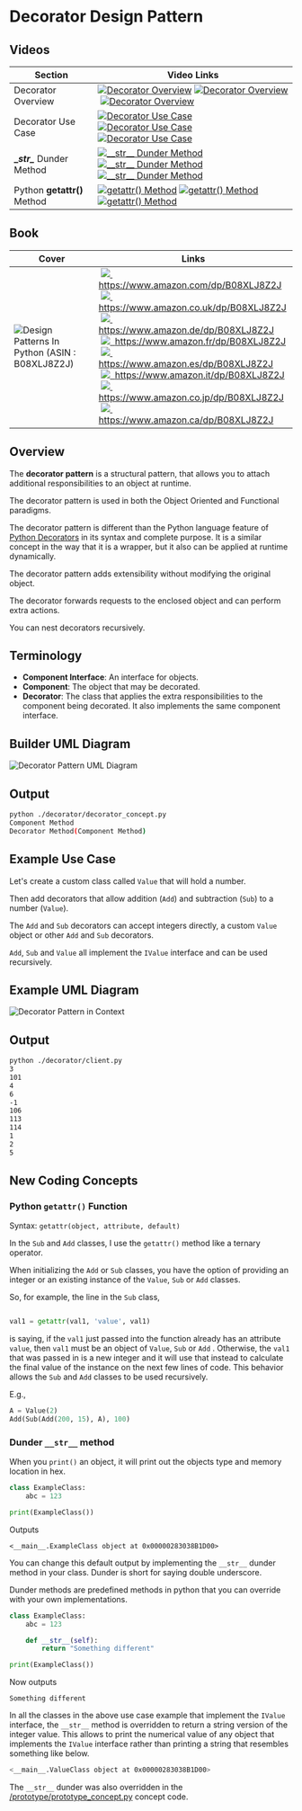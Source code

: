 # Decorator Design Pattern

## Videos

Section | Video Links
-|-
Decorator Overview | <a id="udemyVideoLink" href="https://www.udemy.com/course/design-patterns-in-python/learn/lecture/16397502/?referralCode=7493DBBBF97FF2B0D24D" target="_blank" title="Decorator Overview"><img src="/img/udemy_btn_sm.gif" alt="Decorator Overview"/></a>&nbsp;<a id="ytVideoLink" href="https://youtu.be/XRCIKQD81rQ" target="_blank" title="Decorator Overview"><img src="/img/yt_btn_sm.gif" alt="Decorator Overview"/></a>&nbsp;<a id="skillShareVideoLink" href="https://skl.sh/34SM2Xg" target="_blank" title="Decorator Overview"><img src="/img/skillshare_btn_sm.gif" alt="Decorator Overview"/></a>
Decorator Use Case | <a id="udemyVideoLink" href="https://www.udemy.com/course/design-patterns-in-python/learn/lecture/25378590/?referralCode=7493DBBBF97FF2B0D24D" target="_blank" title="Decorator Use Case"><img src="/img/udemy_btn_sm.gif" alt="Decorator Use Case"/></a>&nbsp;<a id="ytVideoLink" href="https://youtu.be/8uDGo9DjHUc" target="_blank" title="Decorator Use Case"><img src="/img/yt_btn_sm.gif" alt="Decorator Use Case"/></a>&nbsp;<a id="skillShareVideoLink" href="https://skl.sh/34SM2Xg" target="_blank" title="Decorator Use Case"><img src="/img/skillshare_btn_sm.gif" alt="Decorator Use Case"/></a>
**\__str\__** Dunder Method| <a id="udemyVideoLink" href="https://www.udemy.com/course/design-patterns-in-python/learn/lecture/25378604/?referralCode=7493DBBBF97FF2B0D24D" target="_blank" title="__str__ Dunder Method"><img src="/img/udemy_btn_sm.gif" alt="__str__ Dunder Method"/></a>&nbsp;<a id="ytVideoLink" href="https://youtu.be/X84ZnxYGKFs" target="_blank" title="__str__ Dunder Method"><img src="/img/yt_btn_sm.gif" alt="__str__ Dunder Method"/></a>&nbsp;<a id="skillShareVideoLink" href="https://skl.sh/34SM2Xg" target="_blank" title="__str__ Dunder Method"><img src="/img/skillshare_btn_sm.gif" alt="__str__ Dunder Method"/></a>
Python **getattr()** Method | <a id="udemyVideoLink" href="https://www.udemy.com/course/design-patterns-in-python/learn/lecture/25378618/?referralCode=7493DBBBF97FF2B0D24D" target="_blank" title="getattr() Method"><img src="/img/udemy_btn_sm.gif" alt="getattr() Method"/></a>&nbsp;<a id="ytVideoLink" href="https://youtu.be/y27BD51JKU4" target="_blank" title="getattr() Method"><img src="/img/yt_btn_sm.gif" alt="getattr() Method"/></a>&nbsp;<a id="skillShareVideoLink" href="https://skl.sh/34SM2Xg" target="_blank" title="getattr() Method"><img src="/img/skillshare_btn_sm.gif" alt="getattr() Method"/></a>

## Book 

Cover | Links
-|-
![Design Patterns In Python (ASIN : B08XLJ8Z2J)](/img/design_patterns_in_python_book_125x178.jpg) | &nbsp;<a href="https://www.amazon.com/dp/B08XLJ8Z2J"><img src="/img/flag_us.gif">&nbsp; https://www.amazon.com/dp/B08XLJ8Z2J</a><br/>&nbsp;<a href="https://www.amazon.co.uk/dp/B08XLJ8Z2J"><img src="/img/flag_uk.gif">&nbsp; https://www.amazon.co.uk/dp/B08XLJ8Z2J</a><br/>&nbsp;<a href="https://www.amazon.de/dp/B08XLJ8Z2J"><img src="/img/flag_de.gif">&nbsp; https://www.amazon.de/dp/B08XLJ8Z2J</a><br/>&nbsp;<a href="https://www.amazon.fr/dp/B08XLJ8Z2J"><img src="/img/flag_fr.gif">&nbsp; https://www.amazon.fr/dp/B08XLJ8Z2J</a><br/>&nbsp;<a href="https://www.amazon.es/dp/B08XLJ8Z2J"><img src="/img/flag_es.gif">&nbsp; https://www.amazon.es/dp/B08XLJ8Z2J</a><br/>&nbsp;<a href="https://www.amazon.it/dp/B08XLJ8Z2J"><img src="/img/flag_it.gif">&nbsp; https://www.amazon.it/dp/B08XLJ8Z2J</a><br/>&nbsp;<a href="https://www.amazon.co.jp/dp/B08XLJ8Z2J"><img src="/img/flag_jp.gif">&nbsp; https://www.amazon.co.jp/dp/B08XLJ8Z2J</a><br/>&nbsp;<a href="https://www.amazon.ca/dp/B08XLJ8Z2J"><img src="/img/flag_ca.gif">&nbsp; https://www.amazon.ca/dp/B08XLJ8Z2J</a>

## Overview

The **decorator pattern** is a structural pattern, that allows you to attach additional responsibilities to an object at runtime.

The decorator pattern is used in both the Object Oriented and Functional paradigms.

The decorator pattern is different than the Python language feature of [Python Decorators](https://www.python.org/dev/peps/pep-0318/#on-the-name-decorator) in its syntax and complete purpose. It is a similar concept in the way that it is a wrapper, but it also can be applied at runtime dynamically.

The decorator pattern adds extensibility without modifying the original object.

The decorator forwards requests to the enclosed object and can perform extra actions. 

You can nest decorators recursively.

## Terminology

* **Component Interface**: An interface for objects.
* **Component**: The object that may be decorated.
* **Decorator**: The class that applies the extra responsibilities to the component being decorated. It also implements the same component interface.

## Builder UML Diagram

![Decorator Pattern UML Diagram](/img/decorator_concept.svg)

## Output

``` bash
python ./decorator/decorator_concept.py
Component Method
Decorator Method(Component Method)
```

## Example Use Case

Let's create a custom class called `Value` that will hold a number. 

Then add decorators that allow addition (`Add`) and subtraction (`Sub`) to a number (`Value`).

The `Add` and `Sub` decorators can accept integers directly, a custom `Value` object or other `Add` and `Sub` decorators.

`Add`, `Sub` and `Value` all implement the `IValue` interface and can be used recursively.

## Example UML Diagram

![Decorator Pattern in Context](/img/decorator_example.svg)

## Output

``` bash
python ./decorator/client.py
3
101
4
6
-1
106
113
114
1
2
5
```

## New Coding Concepts

### Python `getattr()` Function

Syntax: `getattr(object, attribute, default)`

In the `Sub` and `Add` classes, I use the `getattr()` method like a ternary operator. 

When initializing the `Add` or `Sub` classes, you have the option of providing an integer or an existing instance of the `Value`, `Sub` or `Add` classes. 

So, for example, the line in the `Sub` class, 

``` python

val1 = getattr(val1, 'value', val1)
```

is saying, if the `val1` just passed into the function already has an attribute `value`, then `val1` must be an object of `Value`, `Sub` or `Add` . Otherwise, the `val1` that was passed in is a new integer and it will use that instead to calculate the final value of the instance on the next few lines of code. This behavior allows the `Sub` and `Add` classes to be used recursively. 

E.g., 

``` python
A = Value(2)
Add(Sub(Add(200, 15), A), 100)
```

### Dunder `__str__` method

When you `print()` an object, it will print out the objects type and memory location in hex.

``` python
class ExampleClass:
    abc = 123

print(ExampleClass())
```

Outputs

``` text
<__main__.ExampleClass object at 0x00000283038B1D00>
```

You can change this default output by implementing the `__str__` dunder method in your class. Dunder is short for saying double underscore. 

Dunder methods are predefined methods in python that you can override with your own implementations.

``` python
class ExampleClass:
    abc = 123

    def __str__(self):
        return "Something different"

print(ExampleClass())
```

Now outputs

``` text
Something different
```

In all the classes in the above use case example that implement the `IValue` interface, the `__str__` method is overridden to return a string version of the integer value. This allows to print the numerical value of any object that implements the `IValue` interface rather than printing a string that resembles something like below.

``` bash
<__main__.ValueClass object at 0x00000283038B1D00>
```

The `__str__` dunder was also overridden in the [/prototype/prototype_concept.py](/prototype/prototype_concept.py) concept code.
